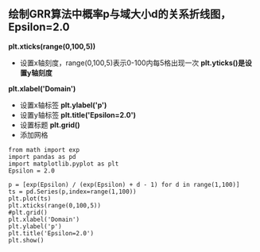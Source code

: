 ## 绘制GRR算法中概率p与域大小d的关系折线图，Epsilon=2.0

**plt.xticks(range(0,100,5))**
+ 设置x轴刻度，range(0,100,5)表示0-100内每5格出现一次
**plt.yticks()是设置y轴刻度**

**plt.xlabel('Domain')**
+ 设置x轴标签
**plt.ylabel('p')**
+ 设置y轴标签
**plt.title('Epsilon=2.0')**
+ 设置标题
**plt.grid()**
+ 添加网格


```
from math import exp
import pandas as pd
import matplotlib.pyplot as plt
Epsilon = 2.0

p = [exp(Epsilon) / (exp(Epsilon) + d - 1) for d in range(1,100)]
ts = pd.Series(p,index=range(1,100))
plt.plot(ts)
plt.xticks(range(0,100,5))
#plt.grid()
plt.xlabel('Domain')
plt.ylabel('p')
plt.title('Epsilon=2.0')
plt.show()
```
